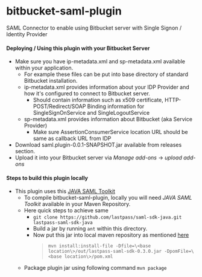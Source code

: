 # bitbucket-saml-plugin
SAML Connector to enable using Bitbucket server with Single Signon / Identity Provider

#### Deploying / Using this plugin with your Bitbucket Server
* Make sure you have ip-metadata.xml and sp-metadata.xml available within your application.
  * For example these files can be put into base directory of standard Bitbucket installation.
  * ip-metadata.xml provides information about your IDP Provider and how it's configured to connect to Bitbucket server.
    * Should contain information such as x509 certificate, HTTP-POST/Redirect/SOAP Binding information for SingleSignOnService and SingleLogoutService
  * sp-metadata.xml provides information about Bitbucket (aka Service Provider)
    * Make sure AssertionConsumerService location URL should be same as callback URL from IDP
* Download saml.plugin-0.0.1-SNAPSHOT.jar available from releases section.
* Upload it into your Bitbucket server via *Manage add-ons* -> *upload add-ons*

#### Steps to build this plugin locally
* This plugin uses this [JAVA SAML Toolkit](https://github.com/lastpass/saml-sdk-java/)
  * To compile bitbucket-saml-plugin, locally you will need _JAVA SAML Toolkit_ available in your Maven Repository.
  * Here quick steps to achieve same
    * ``git clone https://github.com/lastpass/saml-sdk-java.git lastpass-saml-sdk-java``
    * Build a jar by running ``ant`` within this directory.
    * Now put this jar into local maven repository as mentioned [here](https://maven.apache.org/guides/mini/guide-3rd-party-jars-local.html)
      >``mvn install:install-file -Dfile=\<base location\>/out/lastpass-saml-sdk-0.3.0.jar -DpomFile=\<base location\>/pom.xml``
  * Package plugin jar using following command
  ``mvn package``





